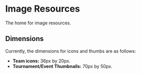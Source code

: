 # Image Resources 

The home for image resources.

## Dimensions

Currently, the dimensions for icons and thumbs are as follows:

- **Team icons:** 36px by 20px.
- **Tournament/Event Thumbnails:** 70px by 50px.
